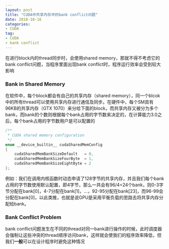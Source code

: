 ```yaml
---
layout: post
title: "CUDA中共享内存中的bank conflict问题"
date: 2018-10-16
categories:
- CUDA
tag:
- CUDA
- bank conflict
---
```


在进行block内的thread同步时，会使用shared memory，那就不得不考虑它的bank conflict问题，当程序里面出现bank conflict时，程序运行效率会受到较大影响

### Bank in Shared Memory
在软件中，每个block都会有自己的共享内存（shared memory），同一个blcok中的所有thread可以使用共享内存进行通信及同步。在硬件中，每个SM具有96KB的共享内存（GTX 1070）来分给下面的block，而共享内存又被分为多个bank，而bank的个数则根据每个bank占用的字节数来决定的，在计算能力3.0之后，每个bank占用的字节数用户是可以配置的
```cpp
/**
 * CUDA shared memory configuration
 */
enum __device_builtin__ cudaSharedMemConfig
{
    cudaSharedMemBankSizeDefault   = 0,
    cudaSharedMemBankSizeFourByte  = 1,
    cudaSharedMemBankSizeEightByte = 2
};
```
例如：我们在调用内核函数时动态申请了128字节的共享内存，并且我们每个bank占用的字节数使用默认配置，即4字节，那么一共会有96/4=24个bank，则0-3字节分配在bank[0]，4-7分配在bank[1]，...，92-95分配在bank[23]，而96-99会分配在bank[0]，以此类推，也就是说GPU是采用平衡负载的思路去将共享内存分配给bank。

### Bank Conflict Problem

bank conflict问题发生在不同的thread对同一bank进行操作的时候，此时调度器会强制让这些冲突的thread顺序访问bank，这样就会使我们的程序效率降低，但我们**一般**可以在设计程序时避免这种情况
